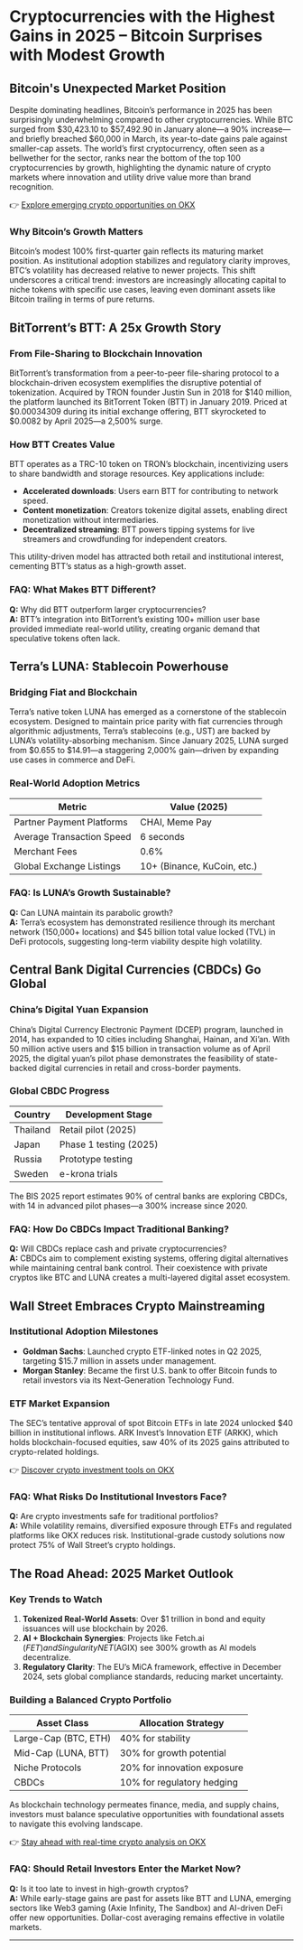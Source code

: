 # Cryptocurrencies with the Highest Gains in 2025 – Bitcoin Surprises with Modest Growth  

## Bitcoin's Unexpected Market Position  

Despite dominating headlines, Bitcoin’s performance in 2025 has been surprisingly underwhelming compared to other cryptocurrencies. While BTC surged from $30,423.10 to $57,492.90 in January alone—a 90% increase—and briefly breached $60,000 in March, its year-to-date gains pale against smaller-cap assets. The world’s first cryptocurrency, often seen as a bellwether for the sector, ranks near the bottom of the top 100 cryptocurrencies by growth, highlighting the dynamic nature of crypto markets where innovation and utility drive value more than brand recognition.  

👉 [Explore emerging crypto opportunities on OKX](https://bit.ly/okx-bonus)  

### Why Bitcoin’s Growth Matters  

Bitcoin’s modest 100% first-quarter gain reflects its maturing market position. As institutional adoption stabilizes and regulatory clarity improves, BTC’s volatility has decreased relative to newer projects. This shift underscores a critical trend: investors are increasingly allocating capital to niche tokens with specific use cases, leaving even dominant assets like Bitcoin trailing in terms of pure returns.  

## BitTorrent’s BTT: A 25x Growth Story  

### From File-Sharing to Blockchain Innovation  

BitTorrent’s transformation from a peer-to-peer file-sharing protocol to a blockchain-driven ecosystem exemplifies the disruptive potential of tokenization. Acquired by TRON founder Justin Sun in 2018 for $140 million, the platform launched its BitTorrent Token (BTT) in January 2019. Priced at $0.00034309 during its initial exchange offering, BTT skyrocketed to $0.0082 by April 2025—a 2,500% surge.  

### How BTT Creates Value  

BTT operates as a TRC-10 token on TRON’s blockchain, incentivizing users to share bandwidth and storage resources. Key applications include:  
- **Accelerated downloads**: Users earn BTT for contributing to network speed.  
- **Content monetization**: Creators tokenize digital assets, enabling direct monetization without intermediaries.  
- **Decentralized streaming**: BTT powers tipping systems for live streamers and crowdfunding for independent creators.  

This utility-driven model has attracted both retail and institutional interest, cementing BTT’s status as a high-growth asset.  

### FAQ: What Makes BTT Different?  
**Q:** Why did BTT outperform larger cryptocurrencies?  
**A:** BTT’s integration into BitTorrent’s existing 100+ million user base provided immediate real-world utility, creating organic demand that speculative tokens often lack.  

## Terra’s LUNA: Stablecoin Powerhouse  

### Bridging Fiat and Blockchain  

Terra’s native token LUNA has emerged as a cornerstone of the stablecoin ecosystem. Designed to maintain price parity with fiat currencies through algorithmic adjustments, Terra’s stablecoins (e.g., UST) are backed by LUNA’s volatility-absorbing mechanism. Since January 2025, LUNA surged from $0.655 to $14.91—a staggering 2,000% gain—driven by expanding use cases in commerce and DeFi.  

### Real-World Adoption Metrics  
| Metric                     | Value (2025)       |  
|----------------------------|--------------------|  
| Partner Payment Platforms  | CHAI, Meme Pay     |  
| Average Transaction Speed  | 6 seconds          |  
| Merchant Fees              | 0.6%               |  
| Global Exchange Listings   | 10+ (Binance, KuCoin, etc.) |  

### FAQ: Is LUNA’s Growth Sustainable?  
**Q:** Can LUNA maintain its parabolic growth?  
**A:** Terra’s ecosystem has demonstrated resilience through its merchant network (150,000+ locations) and $45 billion total value locked (TVL) in DeFi protocols, suggesting long-term viability despite high volatility.  

## Central Bank Digital Currencies (CBDCs) Go Global  

### China’s Digital Yuan Expansion  

China’s Digital Currency Electronic Payment (DCEP) program, launched in 2014, has expanded to 10 cities including Shanghai, Hainan, and Xi’an. With 50 million active users and $15 billion in transaction volume as of April 2025, the digital yuan’s pilot phase demonstrates the feasibility of state-backed digital currencies in retail and cross-border payments.  

### Global CBDC Progress  

| Country       | Development Stage       |  
|---------------|-------------------------|  
| Thailand      | Retail pilot (2025)     |  
| Japan         | Phase 1 testing (2025)  |  
| Russia        | Prototype testing       |  
| Sweden        | e-krona trials          |  

The BIS 2025 report estimates 90% of central banks are exploring CBDCs, with 14 in advanced pilot phases—a 300% increase since 2020.  

### FAQ: How Do CBDCs Impact Traditional Banking?  
**Q:** Will CBDCs replace cash and private cryptocurrencies?  
**A:** CBDCs aim to complement existing systems, offering digital alternatives while maintaining central bank control. Their coexistence with private cryptos like BTC and LUNA creates a multi-layered digital asset ecosystem.  

## Wall Street Embraces Crypto Mainstreaming  

### Institutional Adoption Milestones  

- **Goldman Sachs**: Launched crypto ETF-linked notes in Q2 2025, targeting $15.7 million in assets under management.  
- **Morgan Stanley**: Became the first U.S. bank to offer Bitcoin funds to retail investors via its Next-Generation Technology Fund.  

### ETF Market Expansion  

The SEC’s tentative approval of spot Bitcoin ETFs in late 2024 unlocked $40 billion in institutional inflows. ARK Invest’s Innovation ETF (ARKK), which holds blockchain-focused equities, saw 40% of its 2025 gains attributed to crypto-related holdings.  

👉 [Discover crypto investment tools on OKX](https://bit.ly/okx-bonus)  

### FAQ: What Risks Do Institutional Investors Face?  
**Q:** Are crypto investments safe for traditional portfolios?  
**A:** While volatility remains, diversified exposure through ETFs and regulated platforms like OKX reduces risk. Institutional-grade custody solutions now protect 75% of Wall Street’s crypto holdings.  

## The Road Ahead: 2025 Market Outlook  

### Key Trends to Watch  
1. **Tokenized Real-World Assets**: Over $1 trillion in bond and equity issuances will use blockchain by 2026.  
2. **AI + Blockchain Synergies**: Projects like Fetch.ai ($FET) and SingularityNET ($AGIX) see 300% growth as AI models decentralize.  
3. **Regulatory Clarity**: The EU’s MiCA framework, effective in December 2024, sets global compliance standards, reducing market uncertainty.  

### Building a Balanced Crypto Portfolio  

| Asset Class       | Allocation Strategy           |  
|-------------------|-------------------------------|  
| Large-Cap (BTC, ETH) | 40% for stability             |  
| Mid-Cap (LUNA, BTT) | 30% for growth potential      |  
| Niche Protocols     | 20% for innovation exposure   |  
| CBDCs               | 10% for regulatory hedging    |  

As blockchain technology permeates finance, media, and supply chains, investors must balance speculative opportunities with foundational assets to navigate this evolving landscape.  

👉 [Stay ahead with real-time crypto analysis on OKX](https://bit.ly/okx-bonus)  

### FAQ: Should Retail Investors Enter the Market Now?  
**Q:** Is it too late to invest in high-growth cryptos?  
**A:** While early-stage gains are past for assets like BTT and LUNA, emerging sectors like Web3 gaming (Axie Infinity, The Sandbox) and AI-driven DeFi offer new opportunities. Dollar-cost averaging remains effective in volatile markets.  

---  
